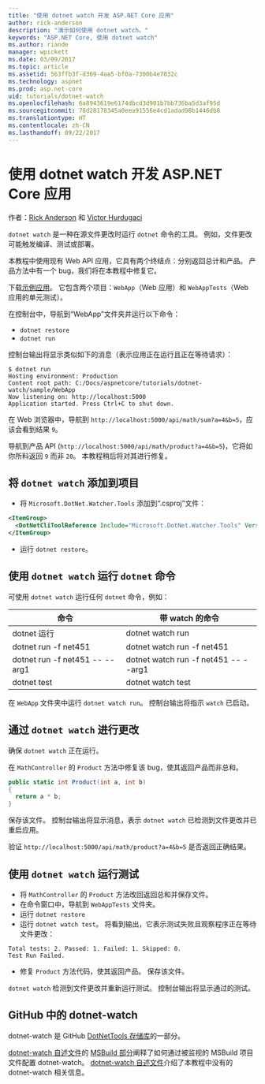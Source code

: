 ```yaml
---
title: "使用 dotnet watch 开发 ASP.NET Core 应用"
author: rick-anderson
description: "演示如何使用 dotnet watch。"
keywords: "ASP.NET Core, 使用 dotnet watch"
ms.author: riande
manager: wpickett
ms.date: 03/09/2017
ms.topic: article
ms.assetid: 563ffb3f-d369-4aa5-bf0a-7300b4e7832c
ms.technology: aspnet
ms.prod: asp.net-core
uid: tutorials/dotnet-watch
ms.openlocfilehash: 6a8943619e6174dbcd3d901b7bb736ba5d3af95d
ms.sourcegitcommit: 78d28178345a0eea91556e4cd1adad98b1446db8
ms.translationtype: HT
ms.contentlocale: zh-CN
ms.lasthandoff: 09/22/2017
---
```

# <a name="developing-aspnet-core-apps-using-dotnet-watch"></a>使用 dotnet watch 开发 ASP.NET Core 应用


作者：[Rick Anderson](https://twitter.com/RickAndMSFT) 和 [Victor Hurdugaci](https://twitter.com/victorhurdugaci)

`dotnet watch` 是一种在源文件更改时运行 `dotnet` 命令的工具。 例如，文件更改可能触发编译、测试或部署。

本教程中使用现有 Web API 应用，它具有两个终结点：分别返回总计和产品。 产品方法中有一个 bug，我们将在本教程中修复它。

下载[示例应用](https://github.com/aspnet/Docs/tree/master/aspnetcore/tutorials/dotnet-watch/sample)。 它包含两个项目：`WebApp`（Web 应用）和 `WebAppTests`（Web 应用的单元测试）。

在控制台中，导航到“WebApp”文件夹并运行以下命令：

- `dotnet restore`
- `dotnet run`

控制台输出将显示类似如下的消息（表示应用正在运行且正在等待请求）：

```console
$ dotnet run
Hosting environment: Production
Content root path: C:/Docs/aspnetcore/tutorials/dotnet-watch/sample/WebApp
Now listening on: http://localhost:5000
Application started. Press Ctrl+C to shut down.
```

在 Web 浏览器中，导航到 `http://localhost:5000/api/math/sum?a=4&b=5`，应该会看到结果 `9`。

导航到产品 API (`http://localhost:5000/api/math/product?a=4&b=5`)，它将如你所料返回 `9` 而非 `20`。 本教程稍后将对其进行修复。

## <a name="add-dotnet-watch-to-a-project"></a>将 `dotnet watch` 添加到项目

- 将 `Microsoft.DotNet.Watcher.Tools` 添加到“.csproj”文件：
 ```xml
 <ItemGroup>
   <DotNetCliToolReference Include="Microsoft.DotNet.Watcher.Tools" Version="2.0.0" />
 </ItemGroup> 
 ```

- 运行 `dotnet restore`。

## <a name="running-dotnet-commands-using-dotnet-watch"></a>使用 `dotnet watch` 运行 `dotnet` 命令

可使用 `dotnet watch` 运行任何 `dotnet` 命令，例如：

| 命令 | 带 watch 的命令 |
| ---- | ----- |
| dotnet 运行 | dotnet watch run |
| dotnet run -f net451 | dotnet watch run -f net451 |
| dotnet run -f net451 -- --arg1 | dotnet watch run -f net451 -- --arg1 |
| dotnet test | dotnet watch test |

在 `WebApp` 文件夹中运行 `dotnet watch run`。 控制台输出将指示 `watch` 已启动。

## <a name="making-changes-with-dotnet-watch"></a>通过 `dotnet watch` 进行更改

确保 `dotnet watch` 正在运行。

在 `MathController` 的 `Product` 方法中修复该 bug，使其返回产品而非总和。

```csharp
public static int Product(int a, int b)
{
  return a * b;
} 
```

保存该文件。 控制台输出将显示消息，表示 `dotnet watch` 已检测到文件更改并已重启应用。

验证 `http://localhost:5000/api/math/product?a=4&b=5` 是否返回正确结果。

## <a name="running-tests-using-dotnet-watch"></a>使用 `dotnet watch` 运行测试

- 将 `MathController` 的 `Product` 方法改回返回总和并保存文件。
- 在命令窗口中，导航到 `WebAppTests` 文件夹。
- 运行 `dotnet restore`
- 运行 `dotnet watch test`。 将看到输出，它表示测试失败且观察程序正在等待文件更改：

 ```console
 Total tests: 2. Passed: 1. Failed: 1. Skipped: 0.
 Test Run Failed.
  ```
- 修复 `Product` 方法代码，使其返回产品。 保存该文件。

`dotnet watch` 检测到文件更改并重新运行测试。 控制台输出将显示通过的测试。

## <a name="dotnet-watch-in-github"></a>GitHub 中的 dotnet-watch

dotnet-watch 是 GitHub [DotNetTools 存储库](https://github.com/aspnet/DotNetTools/tree/dev/src/Microsoft.DotNet.Watcher.Tools)的一部分。

[dotnet-watch 自述文件](https://github.com/aspnet/DotNetTools/blob/dev/src/Microsoft.DotNet.Watcher.Tools/README.md)的 [MSBuild 部分](https://github.com/aspnet/DotNetTools/blob/dev/src/Microsoft.DotNet.Watcher.Tools/README.md#msbuild)阐释了如何通过被监视的 MSBuild 项目文件配置 dotnet-watch。 [dotnet-watch 自述文件](https://github.com/aspnet/DotNetTools/blob/dev/src/Microsoft.DotNet.Watcher.Tools/README.md)介绍了本教程中没有的 dotnet-watch 相关信息。
